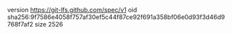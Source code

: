 version https://git-lfs.github.com/spec/v1
oid sha256:9f7586e4058f757af30ef5c44f87ce92f691a358bf06e0d93f3d46d9768f7af2
size 2526
